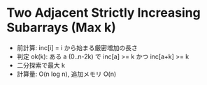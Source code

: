 
# Two Adjacent Strictly Increasing Subarrays (Max k)

- 前計算: inc[i] = i から始まる厳密増加の長さ
- 判定 ok(k): ある a (0..n-2k) で inc[a] >= k かつ inc[a+k] >= k
- 二分探索で最大 k
- 計算量: O(n log n), 追加メモリ O(n)
